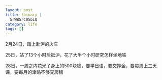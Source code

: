```yaml
--- 
layout: post
title: !binary |
  5rWB5rC05biQ
category: life
tags: []
---
```

2月24日，踏上赴沪的火车

25日，站了13个小时后抵沪，花了大半个小时研究怎样坐地铁

28日，一周之内花光了身上的500块钱，要学日语，要交押金，要每周上三天课，要每月的津贴不够交房租
